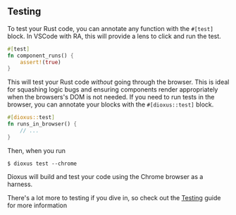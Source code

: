 ## Testing

To test your Rust code, you can annotate any function with the `#[test]` block. In VSCode with RA, this will provide a lens to click and run the test.

```rust
#[test]
fn component_runs() {
    assert!(true)
}
```

This will test your Rust code _without_ going through the browser. This is ideal for squashing logic bugs and ensuring components render appropriately when the browsers's DOM is not needed. If you need to run tests in the browser, you can annotate your blocks with the `#[dioxus::test]` block.

```rust
#[dioxus::test]
fn runs_in_browser() {
    // ...
}
```

Then, when you run

```console
$ dioxus test --chrome
```

Dioxus will build and test your code using the Chrome browser as a harness.

There's a lot more to testing if you dive in, so check out the [Testing]() guide for more information
